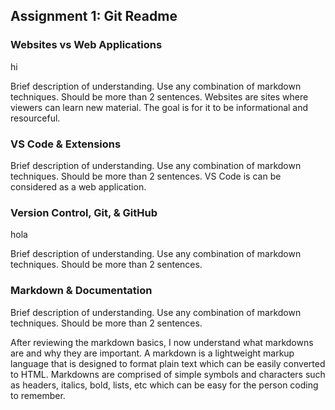 ## Assignment 1: Git Readme

### Websites vs Web Applications

hi

Brief description of understanding. Use any combination of markdown techniques. Should be more than 2 sentences. 
Websites are sites where viewers can learn new material. The goal is for it to be informational and resourceful.

### VS Code & Extensions

Brief description of understanding. Use any combination of markdown techniques. Should be more than 2 sentences.
VS Code is can be considered as a web application.
### Version Control, Git, & GitHub

hola

Brief description of understanding. Use any combination of markdown techniques. Should be more than 2 sentences.

### Markdown & Documentation

Brief description of understanding. Use any combination of markdown techniques. Should be more than 2 sentences.

After reviewing the markdown basics, I now understand what markdowns are and why they are important. A markdown is a lightweight markup language that is designed to format plain text which can be easily converted to HTML. Markdowns are comprised of simple symbols and characters such as headers, italics, bold, lists, etc which can be easy for the person coding to remember.